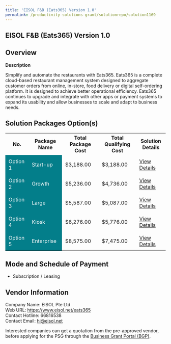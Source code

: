 ```yaml
---
title: 'EISOL F&B (Eats365) Version 1.0'
permalink: /productivity-solutions-grant/solutionrepo/solution1169
---
```


## EISOL F&B (Eats365) Version 1.0

## Overview

**Description**

Simplify and automate the restaurants with Eats365. Eats365 is a complete cloud-based restaurant management system designed to aggregate customer orders from online, in-store, food delivery or digital self-ordering platform. It is designed to achieve better operational efficiency. Eats365 continues to upgrade and integrate with other apps or payment systems to expand its usability and allow businesses to scale and adapt to business needs.

## Solution Packages Option(s)

<table>
<tr>
<th><b>No.</b></th>
<th><b>Package Name</b></th>
<th><b>Total Package Cost</b></th>
<th><b>Total Qualifying Cost</b></th>
<th><b>Solution Details</b></th>
</tr>
<tr>
<td style='padding: 10px; background-color: #037E8A; color: #FFFFFF;'>Option 1</td>
<td style='padding: 10px; background-color: #037E8A; color: #FFFFFF;'>Start-up</td>
<td style='padding: 10px;'>$3,188.00</td>
<td style='padding: 10px;'>$3,188.00</td>
<td style='padding: 10px;'><a href='/images/psg/EISOL_F_B_Eats365_Desensitised_Annex3_Part1.pdf' target='_blank'>View Details</a></td>
</tr>
<tr>
<td style='padding: 10px; background-color: #037E8A; color: #FFFFFF;'>Option 2</td>
<td style='padding: 10px; background-color: #037E8A; color: #FFFFFF;'>Growth</td>
<td style='padding: 10px;'>$5,236.00</td>
<td style='padding: 10px;'>$4,736.00</td>
<td style='padding: 10px;'><a href='/images/psg/EISOL_F_B_Eats365_Desensitised_Annex3_Part2.pdf' target='_blank'>View Details</a></td>
</tr>
<tr>
<td style='padding: 10px; background-color: #037E8A; color: #FFFFFF;'>Option 3</td>
<td style='padding: 10px; background-color: #037E8A; color: #FFFFFF;'>Large</td>
<td style='padding: 10px;'>$5,587.00</td>
<td style='padding: 10px;'>$5,087.00</td>
<td style='padding: 10px;'><a href='/images/psg/EISOL_F_B_Eats365_Desensitised_Annex3_Part3.pdf' target='_blank'>View Details</a></td>
</tr>
<tr>
<td style='padding: 10px; background-color: #037E8A; color: #FFFFFF;'>Option 4</td>
<td style='padding: 10px; background-color: #037E8A; color: #FFFFFF;'>Kiosk</td>
<td style='padding: 10px;'>$6,276.00</td>
<td style='padding: 10px;'>$5,776.00</td>
<td style='padding: 10px;'><a href='/images/psg/EISOL_F_B_Eats365_Desensitised_Annex3_Part4.pdf' target='_blank'>View Details</a></td>
</tr>
<tr>
<td style='padding: 10px; background-color: #037E8A; color: #FFFFFF;'>Option 5</td>
<td style='padding: 10px; background-color: #037E8A; color: #FFFFFF;'>Enterprise</td>
<td style='padding: 10px;'>$8,575.00</td>
<td style='padding: 10px;'>$7,475.00</td>
<td style='padding: 10px;'><a href='/images/psg/EISOL_F_B_Eats365_Desensitised_Annex3_Part5.pdf' target='_blank'>View Details</a></td>
</tr>
</table>

## Mode and Schedule of Payment

 - Subscription / Leasing

## Vendor Information

 Company Name: EISOL Pte Ltd<br>Web URL: https://www.eisol.net/eats365 <br>Contact Hotline: 66816538 <br>Contact Email: hi@eisol.net <br>

Interested companies can get a quotation from the pre-approved vendor, before applying for the PSG through the <a href='https://www.businessgrants.gov.sg/' target='_blank' rel='noopener'>Business Grant Portal (BGP)</a>.

<script src="/jquery/resize-tables.js"></script>
